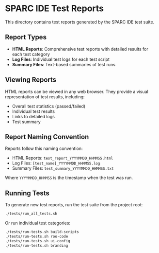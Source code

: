 # SPARC IDE Test Reports

This directory contains test reports generated by the SPARC IDE test suite.

## Report Types

- **HTML Reports**: Comprehensive test reports with detailed results for each test category
- **Log Files**: Individual test logs for each test script
- **Summary Files**: Text-based summaries of test runs

## Viewing Reports

HTML reports can be viewed in any web browser. They provide a visual representation of test results, including:

- Overall test statistics (passed/failed)
- Individual test results
- Links to detailed logs
- Test summary

## Report Naming Convention

Reports follow this naming convention:

- HTML Reports: `test_report_YYYYMMDD_HHMMSS.html`
- Log Files: `[test_name]_YYYYMMDD_HHMMSS.log`
- Summary Files: `test_summary_YYYYMMDD_HHMMSS.txt`

Where `YYYYMMDD_HHMMSS` is the timestamp when the test was run.

## Running Tests

To generate new test reports, run the test suite from the project root:

```bash
./tests/run_all_tests.sh
```

Or run individual test categories:

```bash
./tests/run-tests.sh build-scripts
./tests/run-tests.sh roo-code
./tests/run-tests.sh ui-config
./tests/run-tests.sh branding